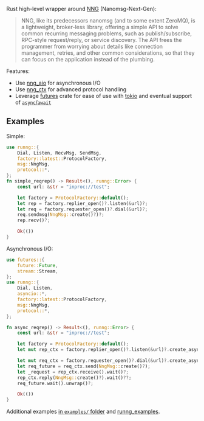 Rust high-level wrapper around [NNG](https://github.com/nanomsg/nng) (Nanomsg-Next-Gen):

> NNG, like its predecessors nanomsg (and to some extent ZeroMQ), is a lightweight, broker-less library, offering a simple API to solve common recurring messaging problems, such as publish/subscribe, RPC-style request/reply, or service discovery. The API frees the programmer from worrying about details like connection management, retries, and other common considerations, so that they can focus on the application instead of the plumbing.

Features:  
- Use [nng_aio](https://nanomsg.github.io/nng/man/v1.1.0/nng_aio.5) for asynchronous I/O
- Use [nng_ctx](https://nanomsg.github.io/nng/man/v1.1.0/nng_ctx.5) for advanced protocol handling
- Leverage [futures](https://docs.rs/futures) crate for ease of use with [tokio](https://tokio.rs/) and eventual support of [`async`/`await`](https://github.com/rust-lang/rust/issues/50547)

## Examples

Simple:
```rust
use runng::{
    Dial, Listen, RecvMsg, SendMsg,
    factory::latest::ProtocolFactory, 
    msg::NngMsg,
    protocol::*,
};
fn simple_reqrep() -> Result<(), runng::Error> {
    const url: &str = "inproc://test";

    let factory = ProtocolFactory::default();
    let rep = factory.replier_open()?.listen(&url)?;
    let req = factory.requester_open()?.dial(&url)?;
    req.sendmsg(NngMsg::create()?)?;
    rep.recv()?;

    Ok(())
}
```

Asynchronous I/O:
```rust
use futures::{
    future::Future,
    stream::Stream,
};
use runng::{
    Dial, Listen,
    asyncio::*,
    factory::latest::ProtocolFactory,
    msg::NngMsg,
    protocol::*,
};

fn async_reqrep() -> Result<(), runng::Error> {
    const url: &str = "inproc://test";

    let factory = ProtocolFactory::default();
    let mut rep_ctx = factory.replier_open()?.listen(&url)?.create_async()?;

    let mut req_ctx = factory.requester_open()?.dial(&url)?.create_async()?;
    let req_future = req_ctx.send(NngMsg::create()?);
    let _request = rep_ctx.receive().wait()?;
    rep_ctx.reply(NngMsg::create()?).wait()??;
    req_future.wait().unwrap()?;

    Ok(())
}
```

Additional examples [in `examples/` folder](https://github.com/jeikabu/runng/tree/master/runng/examples) and [runng_examples](https://github.com/jeikabu/runng_examples).
